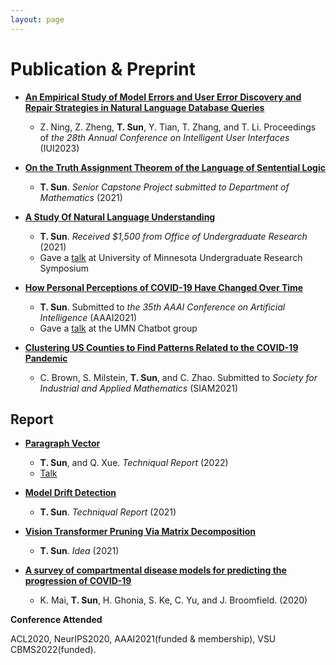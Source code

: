 ```yaml
---
layout: page
---
```

# Publication & Preprint

* **[An Empirical Study of Model Errors and User Error Discovery and Repair Strategies in Natural Language Database Queries]()**
  * Z. Ning, Z. Zheng, **T. Sun**, Y. Tian, T. Zhang, and T. Li. Proceedings of *the 28th Annual Conference on Intelligent User Interfaces* (IUI2023)

* **[On the Truth Assignment Theorem of the Language of Sentential Logic](/assets/img/seniorcapstoneproject.pdf)**
  * **T. Sun**. *Senior Capstone Project submitted to Department of Mathematics* (2021)

* **[A Study Of Natural Language Understanding](/assets/img/UROP.pdf)**
  * **T. Sun**. *Received $1,500 from Office of Undergraduate Research* (2021)
  * Gave a [talk](https://cse.umn.edu/cs/news/three-students-present-spring-undergraduate-research-symposium) at University of Minnesota Undergraduate Research Symposium

* **[How Personal Perceptions of COVID-19 Have Changed Over Time](/assets/img/aaai2021.pdf)** 
  * **T. Sun**. Submitted to *the 35th AAAI Conference on Artificial Intelligence* (AAAI2021)
  * Gave a [talk](assets/img/aaaislides.pdf) at the UMN Chatbot group 

* **[Clustering US Counties to Find Patterns Related to the COVID-19 Pandemic](assets/img/Clustering_write_up.pdf)**
  * C. Brown, S. Milstein, **T. Sun**, and C. Zhao. Submitted to *Society for Industrial and Applied Mathematics* (SIAM2021)

## Report
* **[Paragraph Vector](assets/img/Paragraph_Vector.pdf)** 
  * **T. Sun**, and Q. Xue. *Techniqual Report* (2022)
  * [Talk](assets/img/pv_slides.pdf)
  
* **[Model Drift Detection](assets/img/mdd.pdf)** 
  * **T. Sun**. *Techniqual Report* (2021)
  
* **[Vision Transformer Pruning Via Matrix Decomposition](assets/img/VT.pdf)** 
  * **T. Sun**. *Idea* (2021)

* **[A survey of compartmental disease models for predicting the progression of COVID-19](assets/img/survey.pdf)**
  * K. Mai, **T. Sun**, H. Ghonia, S. Ke, C. Yu, and J. Broomfield. (2020)

**Conference Attended**

ACL2020, NeurIPS2020, AAAI2021(funded & membership), VSU CBMS2022(funded).

